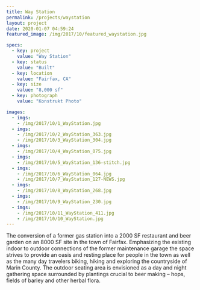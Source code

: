 ```yaml
---
title: Way Station
permalink: /projects/waystation
layout: project
date: 2020-01-07 04:59:24
featured_image: /img/2017/10/featured_waystation.jpg

specs:
  - key: project
    value: "Way Station"
  - key: status
    value: "Built"
  - key: location
    value: "Fairfax, CA"
  - key: size
    value: "8,000 sf"
  - key: photograph
    value: "Konstrukt Photo"

images:
  - imgs: 
    - /img/2017/10/1_WayStation.jpg
  - imgs: 
    - /img/2017/10/2_WayStation_363.jpg
    - /img/2017/10/3_WayStation_304.jpg    
  - imgs: 
    - /img/2017/10/4_WayStation_075.jpg
  - imgs: 
    - /img/2017/10/5_WayStation_136-stitch.jpg
  - imgs: 
    - /img/2017/10/6_WayStation_064.jpg
    - /img/2017/10/7_WayStation_127-NEWS.jpg
  - imgs: 
    - /img/2017/10/8_WayStation_268.jpg
  - imgs: 
    - /img/2017/10/9_WayStation_230.jpg
  - imgs: 
    - /img/2017/10/11_WayStation_411.jpg
    - /img/2017/10/10_WayStation.jpg    
---
```


The conversion of a former gas station into a 2000 SF restaurant and beer garden on an 8000 SF site in the town of Fairfax. Emphasizing the existing indoor to outdoor connections of the former maintenance garage the space strives to provide an oasis and resting place for people in the town as well as the many day travelers biking, hiking and exploring the countryside of Marin County. The outdoor seating area is envisioned as a day and night gathering space surrounded by plantings crucial to beer making – hops, fields of barley and other herbal flora.
